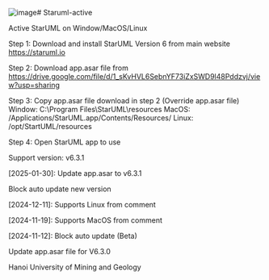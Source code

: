 ![image](https://github.com/user-attachments/assets/2c01c49d-e579-445a-b300-85818ca16134)# Staruml-active

Active StarUML on Window/MacOS/Linux

Step 1: Download and install StarUML Version 6 from main website https://staruml.io

Step 2: Download app.asar file from https://drive.google.com/file/d/1_sKvHVL6SebnYF73iZxSWD9l48Pddzvj/view?usp=sharing

Step 3: Copy app.asar file download in step 2 (Override app.asar file)
Window: C:\Program Files\StarUML\resources
MacOS: /Applications/StarUML.app/Contents/Resources/
Linux: /opt/StartUML/resources

Step 4: Open StarUML app to use

Support version: v6.3.1

[2025-01-30]:
Update app.asar to v6.3.1

Block auto update new version

[2024-12-11]: Supports Linux from comment

[2024-11-19]: Supports MacOS from comment

[2024-11-12]:
Block auto update (Beta)

Update app.asar file for V6.3.0

Hanoi University of Mining and Geology
